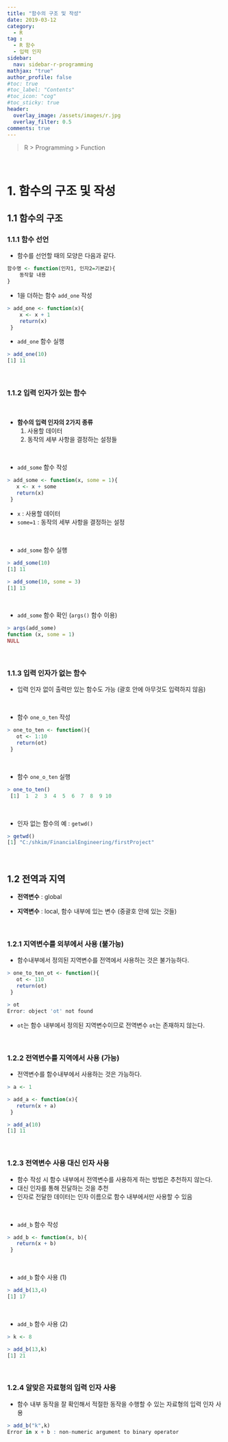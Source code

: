 ```yaml
---
title: "함수의 구조 및 작성"
date: 2019-03-12
category:
  - R
tag :
  - R 함수
  - 입력 인자
sidebar:
  nav: sidebar-r-programming
mathjax: "true"
author_profile: false
#toc: true
#toc_label: "Contents"
#toc_icon: "cog"
#toc_sticky: true
header:
  overlay_image: /assets/images/r.jpg
  overlay_filter: 0.5
comments: true
---
```

> R > Programming > Function

<br>

# 1. 함수의 구조 및 작성

## 1.1 함수의 구조

### 1.1.1 함수 선언

- 함수를 선언할 때의 모양은 다음과 같다.
```r
함수명 <- function(인자1, 인자2=기본값){
	동작할 내용
}
```

- 1을 더하는 함수 `add_one` 작성
```R
> add_one <- function(x){
	x <- x + 1
	return(x)
 }
```

- `add_one` 함수 실행
```R
> add_one(10)
[1] 11
```

<br>

### 1.1.2 입력 인자가 있는 함수

<br>

- **함수의 입력 인자의 2가지 종류**
  1.  사용할 데이터
  2.  동작의 세부 사항을 결정하는 설정들

<br>

- `add_some` 함수 작성
```R
> add_some <- function(x, some = 1){
   x <- x + some
   return(x)
 }
```

- `x` : 사용할 데이터
- `some=1` : 동작의 세부 사항을 결정하는 설정

<br>

- `add_some` 함수 실행
```R
> add_some(10)
[1] 11
```
```R
> add_some(10, some = 3)
[1] 13
```

<br>

- `add_some` 함수 확인 (`args()` 함수 이용)
```R
> args(add_some)
function (x, some = 1)
NULL
```

<br>

### 1.1.3 입력 인자가 없는 함수

- 입력 인자 없이 출력만 있는 함수도 가능 (괄호 안에 아무것도 입력하지 않음)

<br>

- 함수 `one_o_ten` 작성
```R
> one_to_ten <- function(){
   ot <- 1:10
   return(ot)
 }
```

<br>

- 함수 `one_o_ten` 실행
```R
> one_to_ten()
 [1]  1  2  3  4  5  6  7  8  9 10
```

<br>

- 인자 없는 함수의 예 : `getwd()`
```R
> getwd()
[1] "C:/shkim/FinancialEngineering/firstProject"
```

<br>

## 1.2 전역과 지역

- **전역변수** : global

- **지역변수** : local, 함수 내부에 있는 변수 (중괄호 안에 있는 것들)

<br>

### 1.2.1 지역변수를 외부에서 사용 (불가능)

- 함수내부에서 정의된 지역변수를 전역에서 사용하는 것은 불가능하다.
```R
> one_to_ten_ot <- function(){
   ot <- 110
   return(ot)
 }
```
```R
> ot
Error: object 'ot' not found
```

- `ot`는 함수 내부에서 정의된 지역변수이므로 전역변수 `ot`는 존재하지 않는다.

<br>

### 1.2.2 전역변수를 지역에서 사용 (가능)

- 전역변수를 함수내부에서 사용하는 것은 가능하다.
```R
> a <- 1
```
```R
> add_a <- function(x){
   return(x + a)
 }
```
```R
> add_a(10)
[1] 11
```

<br>

### 1.2.3 전역변수 사용 대신 인자 사용

- 함수 작성 시 함수 내부에서 전역변수를 사용하게 하는 방법은 추천하지 않는다.
- 대신 인자를 통해 전달하는 것을 추천
- 인자로 전달한 데이터는 인자 이름으로 함수 내부에서만 사용할 수 있음

<br>

- `add_b` 함수 작성
```R
> add_b <- function(x, b){
   return(x + b)
 }
```

<br>

- `add_b` 함수 사용 (1)
```R
> add_b(13,4)
[1] 17
```

<br>

- `add_b` 함수 사용 (2)
```R
> k <- 8
```
```R
> add_b(13,k)
[1] 21
```

<br>

### 1.2.4 알맞은 자료형의 입력 인자 사용

- 함수 내부 동작을 잘 확인해서 적절한 동작을 수행할 수 있는 자료형의 입력 인자 사용
```R
> add_b("k",k)
Error in x + b : non-numeric argument to binary operator
```
